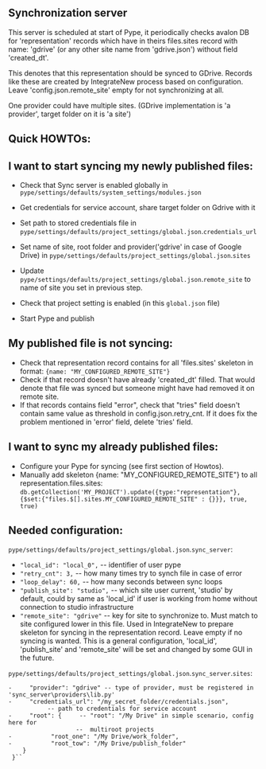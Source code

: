 Synchronization server
---------------------
This server is scheduled at start of Pype, it periodically checks avalon DB
for 'representation' records which have in theirs files.sites record with 
name: 'gdrive' (or any other site name from 'gdrive.json') without 
field 'created_dt'.

This denotes that this representation should be synced to GDrive.
Records like these are created by IntegrateNew process based on configuration.
Leave 'config.json.remote_site' empty for not synchronizing at all.

One provider could have multiple sites. (GDrive implementation is 'a provider',
target folder on it is 'a site')

Quick HOWTOs:
-------------
I want to start syncing my newly published files:
------------------------------------------------

- Check that Sync server is enabled globally in 
    `pype/settings/defaults/system_settings/modules.json`
    
- Get credentials for service account, share target folder on Gdrive with it

- Set path to stored credentials file in 
    `pype/settings/defaults/project_settings/global.json`.`credentials_url`
    
- Set name of site, root folder and provider('gdrive' in case of Google Drive) in 
    `pype/settings/defaults/project_settings/global.json`.`sites`
    
- Update `pype/settings/defaults/project_settings/global.json`.`remote_site`
to name of site you set in previous step.

- Check that project setting is enabled (in this `global.json` file)

- Start Pype and publish

My published file is not syncing:
--------------------------------

- Check that representation record contains for all 'files.sites' skeleton in 
format: `{name: "MY_CONFIGURED_REMOTE_SITE"}`
- Check if that record doesn't have already 'created_dt' filled. That would 
denote that file was synced but someone might have had removed it on remote
site.
- If that records contains field "error", check that "tries" field doesn't 
contain same value as threshold in config.json.retry_cnt. If it does fix 
the problem mentioned in 'error' field, delete 'tries' field.

I want to sync my already published files:
-----------------------------------------

- Configure your Pype for syncing (see first section of Howtos).
- Manually add skeleton {name: "MY_CONFIGURED_REMOTE_SITE"} to all 
representation.files.sites:
`db.getCollection('MY_PROJECT').update({type:"representation"}, 
{$set:{"files.$[].sites.MY_CONFIGURED_REMOTE_SITE" : {}}}, true, true)`

Needed configuration:
--------------------
`pype/settings/defaults/project_settings/global.json`.`sync_server`:
 - `"local_id": "local_0",` -- identifier of user pype
 - `"retry_cnt": 3,`        -- how many times try to synch file in case of error
 - `"loop_delay": 60,`      -- how many seconds between sync loops
 - `"publish_site": "studio",` -- which site user current, 'studio' by default, 
                              could by same as 'local_id' if user is working
                              from home without connection to studio 
                              infrastructure
 - `"remote_site": "gdrive"` -- key for site to synchronize to. Must match to site
                             configured lower in this file.
                             Used in IntegrateNew to prepare skeleton for 
                             syncing in the representation record.
                             Leave empty if no syncing is wanted.
  This is a general configuration, 'local_id', 'publish_site' and 'remote_site'
  will be set and changed by some GUI in the future.                           
  
`pype/settings/defaults/project_settings/global.json`.`sync_server`.`sites`:
 ```- "gdrive": {  - site name, must be unique
 -     "provider": "gdrive" -- type of provider, must be registered in 'sync_server\providers\lib.py'
 -     "credentials_url": "/my_secret_folder/credentials.json", 
            -- path to credentials for service account
 -     "root": {     -- "root": "/My Drive" in simple scenario, config here for
                    --  multiroot projects
 -           "root_one": "/My Drive/work_folder",
 -           "root_tow": "/My Drive/publish_folder"
     }
  }``
  
  

